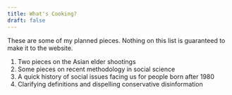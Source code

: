 ```yaml
---
title: What's Cooking?
draft: false
---
```


These are some of my planned pieces. Nothing on this list is guaranteed to make it to the website.

1. Two pieces on the Asian elder shootings
2. Some pieces on recent methodology in social science
3. A quick history of social issues facing us for people born after 1980
4. Clarifying definitions and dispelling conservative disinformation